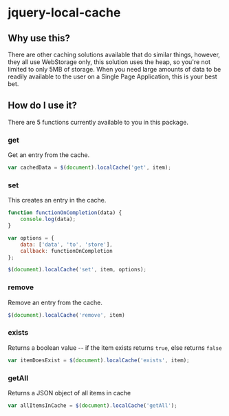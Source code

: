 # jquery-local-cache
## Why use this?
There are other caching solutions available that do similar things, however, they all use WebStorage only, this solution uses the heap, so you're not limited to only 5MB of storage. When you need large amounts of data to be readily available to the user on a Single Page Application, this is your best bet.

## How do I use it?
There are 5 functions currently available to you in this package.

### get
Get an entry from the cache.
```javascript
var cachedData = $(document).localCache('get', item);
```

### set
This creates an entry in the cache.
```javascript
function functionOnCompletion(data) {
	console.log(data);
}

var options = {
	data: ['data', 'to', 'store'],
	callback: functionOnCompletion
};

$(document).localCache('set', item, options);
```

### remove
Remove an entry from the cache.
```javascript
$(document).localCache('remove', item)
```

### exists
Returns a boolean value -- if the item exists returns `true`, else returns `false` 
```javascript
var itemDoesExist = $(document).localCache('exists', item);
```

### getAll
Returns a JSON object of all items in cache
```javascript
var allItemsInCache = $(document).localCache('getAll');
```
